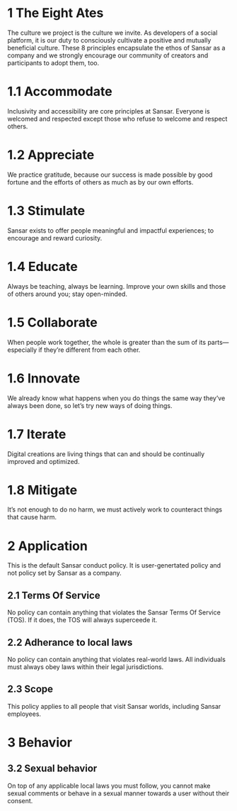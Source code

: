 # 1 The Eight Ates

The culture we project is the culture we invite. As developers of a social platform, it is our duty to consciously cultivate a positive and mutually beneficial culture. These 8 principles encapsulate the ethos of Sansar as a company and we strongly encourage our community of creators and participants to adopt them, too.

# 1.1 Accommodate

Inclusivity and accessibility are core principles at Sansar. Everyone is welcomed and respected except those who refuse to welcome and respect others.

# 1.2 Appreciate
We practice gratitude, because our success is made possible by good fortune and the efforts of others as much as by our own efforts.

# 1.3 Stimulate
Sansar exists to offer people meaningful and impactful experiences; to encourage and reward curiosity.

# 1.4 Educate
Always be teaching, always be learning. Improve your own skills and those of others around you; stay open-minded.

# 1.5 Collaborate
When people work together, the whole is greater than the sum of its parts—especially if they’re different from each other.

# 1.6 Innovate
We already know what happens when you do things the same way they’ve always been done, so let’s try new ways of doing things.

# 1.7 Iterate
Digital creations are living things that can and should be continually improved and optimized.

# 1.8 Mitigate
It’s not enough to do no harm, we must actively work to counteract things that cause harm.

# 2 Application

This is the default Sansar conduct policy. It is user-genertated policy and not policy set by Sansar as a company.

## 2.1 Terms Of Service

No policy can contain anything that violates the Sansar Terms Of Service (TOS). If it does, the TOS will always superceede it.

## 2.2 Adherance to local laws

No policy can contain anything that violates real-world laws. All individuals must always obey laws within their legal jurisdictions.

## 2.3 Scope

This policy applies to all people that visit Sansar worlds, including Sansar employees.

# 3 Behavior

## 3.2 Sexual behavior

On top of any applicable local laws you must follow, you cannot make sexual comments or behave in a sexual manner towards a user without their consent.
